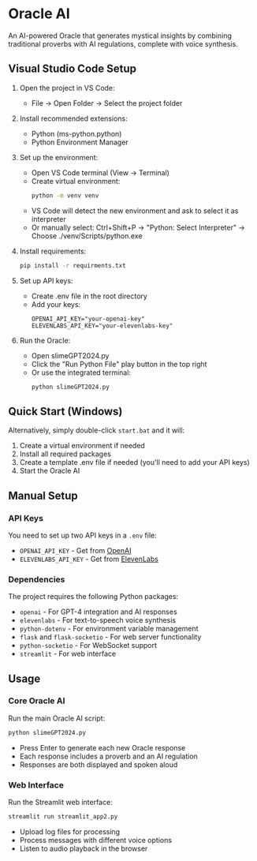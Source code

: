# Oracle AI

An AI-powered Oracle that generates mystical insights by combining traditional proverbs with AI regulations, complete with voice synthesis.

## Visual Studio Code Setup

1. Open the project in VS Code:
   - File -> Open Folder -> Select the project folder

2. Install recommended extensions:
   - Python (ms-python.python)
   - Python Environment Manager

3. Set up the environment:
   - Open VS Code terminal (View -> Terminal)
   - Create virtual environment:
     ```bash
     python -m venv venv
     ```
   - VS Code will detect the new environment and ask to select it as interpreter
   - Or manually select: Ctrl+Shift+P -> "Python: Select Interpreter" -> Choose ./venv/Scripts/python.exe

4. Install requirements:
   ```bash
   pip install -r requirments.txt
   ```

5. Set up API keys:
   - Create .env file in the root directory
   - Add your keys:
     ```
     OPENAI_API_KEY="your-openai-key"
     ELEVENLABS_API_KEY="your-elevenlabs-key"
     ```

6. Run the Oracle:
   - Open slimeGPT2024.py
   - Click the "Run Python File" play button in the top right
   - Or use the integrated terminal:
     ```bash
     python slimeGPT2024.py
     ```

## Quick Start (Windows)
Alternatively, simply double-click `start.bat` and it will:
1. Create a virtual environment if needed
2. Install all required packages
3. Create a template .env file if needed (you'll need to add your API keys)
4. Start the Oracle AI

## Manual Setup

### API Keys
You need to set up two API keys in a `.env` file:
- `OPENAI_API_KEY` - Get from [OpenAI](https://platform.openai.com/)
- `ELEVENLABS_API_KEY` - Get from [ElevenLabs](https://elevenlabs.io/)

### Dependencies
The project requires the following Python packages:
- `openai` - For GPT-4 integration and AI responses
- `elevenlabs` - For text-to-speech voice synthesis
- `python-dotenv` - For environment variable management
- `flask` and `flask-socketio` - For web server functionality
- `python-socketio` - For WebSocket support
- `streamlit` - For web interface

## Usage

### Core Oracle AI
Run the main Oracle AI script:
```bash
python slimeGPT2024.py
```
- Press Enter to generate each new Oracle response
- Each response includes a proverb and an AI regulation
- Responses are both displayed and spoken aloud

### Web Interface
Run the Streamlit web interface:
```bash
streamlit run streamlit_app2.py
```
- Upload log files for processing
- Process messages with different voice options
- Listen to audio playback in the browser
